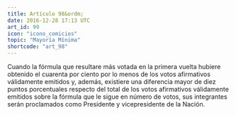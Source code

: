 ```yaml
---
title: Artículo 98&ordm;
date: 2016-12-28 17:13 UTC
art_id: 99
icon: "icono_comicios"
topic: "Mayoría Mínima"
shortcode: "art_98"
---
```

Cuando la fórmula que resultare más votada en la primera vuelta hubiere obtenido el cuarenta por ciento por lo menos de los votos afirmativos válidamente emitidos y, además, existiere una diferencia mayor de diez puntos porcentuales respecto del total de los votos afirmativos válidamente emitidos sobre la fórmula que le sigue en número de votos, sus integrantes serán proclamados como Presidente y vicepresidente de la Nación.
